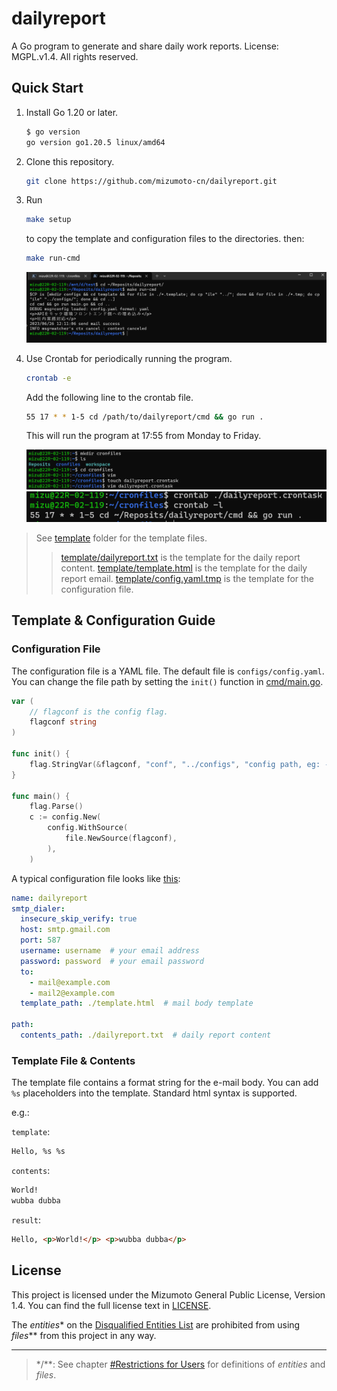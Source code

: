 # dailyreport

A Go program to generate and share daily work reports. License: MGPL.v1.4. All rights reserved.

## Quick Start

1. Install Go 1.20 or later.

    ```bash
    $ go version
    go version go1.20.5 linux/amd64
    ```

2. Clone this repository.

    ```bash
    git clone https://github.com/mizumoto-cn/dailyreport.git
    ```

3. Run

    ```bash
    make setup
    ```

    to copy the template and configuration files to the directories.
    then:

    ```bash
    make run-cmd
    ```

    ![()](./template/run-cmd.png)

4. Use Crontab for periodically running the program.

    ```bash
    crontab -e
    ```

    Add the following line to the crontab file.

    ```bash
    55 17 * * 1-5 cd /path/to/dailyreport/cmd && go run .
    ```

    This will run the program at 17:55 from Monday to Friday.

    ![()](./template/crontab.png)
    ![()](./template/crontab2.png)

> See [template](./template) folder for the template files.
> > [template/dailyreport.txt](./template/dailyreport.txt) is the template for the daily report content.
> > [template/template.html](./template/template.html) is the template for the daily report email.
> > [template/config.yaml.tmp](./template/config.yaml.tmp) is the template for the configuration file.

## Template & Configuration Guide

### Configuration File

The configuration file is a YAML file. The default file is `configs/config.yaml`. You can change the file path by setting the `init()` function in [cmd/main.go](./cmd/main.go).

```go
var (
    // flagconf is the config flag.
    flagconf string
)

func init() {
    flag.StringVar(&flagconf, "conf", "../configs", "config path, eg: -conf config.yaml")
}

func main() {
    flag.Parse()
    c := config.New(
        config.WithSource(
            file.NewSource(flagconf),
        ),
    )
```

A typical configuration file looks like [this](./template/config.yaml.tmp):

```yaml
name: dailyreport
smtp_dialer:
  insecure_skip_verify: true
  host: smtp.gmail.com
  port: 587
  username: username  # your email address
  password: password  # your email password
  to: 
    - mail@example.com
    - mail2@example.com
  template_path: ./template.html  # mail body template

path:
  contents_path: ./dailyreport.txt  # daily report content
```

### Template File & Contents

The template file contains a format string for the e-mail body. You can add `%s` placeholders into the template. Standard html syntax is supported.

e.g.:

`template`:

```html
Hello, %s %s
```

`contents`:

```txt
World!
wubba dubba
```

`result`:

```html
Hello, <p>World!</p> <p>wubba dubba</p>
```

## License

This project is licensed under the Mizumoto General Public License, Version 1.4. You can find the full license text in [LICENSE](./LICENSE/Mizumoto.General.Public.License.v1.4.md).

The _entities_\* on the [Disqualified Entities List](./LICENSE/List_of_Disqualified_Entities.md) are prohibited from using _files_\*\* from this project in any way.

---
> \*/\*\*: See chapter [#Restrictions for Users](./LICENSE/Mizumoto.General.Public.License.v1.4.md/#restrictions-for-users) for definitions of _entities_ and _files_.
